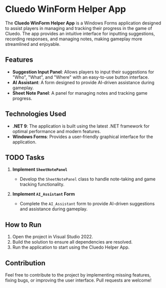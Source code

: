 # Cluedo WinForm Helper App

The **Cluedo WinForm Helper App** is a Windows Forms application designed to assist players in managing and tracking their progress in the game of Cluedo. The app provides an intuitive interface for inputting suggestions, recording responses, and managing notes, making gameplay more streamlined and enjoyable.

## Features
- **Suggestion Input Panel**: Allows players to input their suggestions for "Who", "What", and "Where" with an easy-to-use button interface.
- **AI Assistant**: A form designed to provide AI-driven assistance during gameplay.
- **Sheet Note Panel**: A panel for managing notes and tracking game progress.

## Technologies Used
- **.NET 9**: The application is built using the latest .NET framework for optimal performance and modern features.
- **Windows Forms**: Provides a user-friendly graphical interface for the application.

## TODO Tasks
1. **Implement `SheetNotePanel`**
   - Develop the `SheetNotePanel` class to handle note-taking and game tracking functionality.

2. **Implement `AI_Assistant` Form**
   - Complete the `AI_Assistant` form to provide AI-driven suggestions and assistance during gameplay.

## How to Run
1. Open the project in Visual Studio 2022.
2. Build the solution to ensure all dependencies are resolved.
3. Run the application to start using the Cluedo Helper App.

## Contribution
Feel free to contribute to the project by implementing missing features, fixing bugs, or improving the user interface. Pull requests are welcome!
